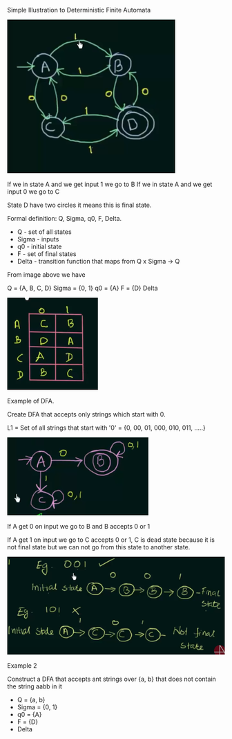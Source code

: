 Simple Illustration to Deterministic Finite Automata

![img.png](../images/Deterministic_Finite_Automata/Determenistic_Finite_Automata.png)

If we in state A and we get input 1 we go to B
If we in state A and we get input 0 we go to C

State D have two circles it means this is final state.

Formal definition: Q, Sigma, q0, F, Delta.

- Q - set of all states
- Sigma - inputs
- q0 - initial state
- F - set of final states
- Delta - transition function that maps from Q x Sigma -> Q

From image above we have

Q = {A, B, C, D}
Sigma = {0, 1}
q0 = {A}
F = {D}
Delta

![img.png](../images/Deterministic_Finite_Automata/Determenistic_Finite_Automata_2.png)

Example of DFA.

Create DFA that accepts only strings which start with 0.

L1 = Set of all strings that start with '0' = {0, 00, 01, 000, 010, 011, .....}

![img.png](../images/Deterministic_Finite_Automata/Determenistic_Finite_Automata_3.png)

If A get 0 on input we go to B and B accepts 0 or 1

If A get 1 on input we go to C accepts 0 or 1, C is dead state because it is not final state but we can not
go from this state to another state.

![img.png](../images/Deterministic_Finite_Automata/Determenistic_Finite_Automata_4.png)

Example 2

Construct a DFA that accepts ant strings over {a, b} that does not contain
the string aabb in it

 - Q = {a, b}
 - Sigma = {0, 1}
 - q0 = {A}
 - F = {D}
 - Delta
